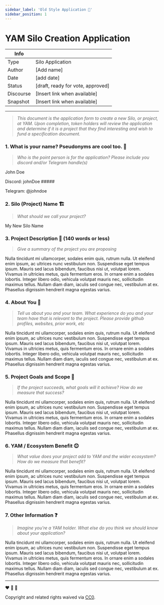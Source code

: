 ```yaml
---
sidebar_label: 'Old Style Application 📝'
sidebar_position: 1
---
```


# YAM Silo Creation Application

| Info                  |                                          |
| -----------------     | ---------------------------------        |
| Type                  | Silo Application                         |
| Author                | [Add name]                               |
| Date                  | [add date]                               |
| Status                | [draft, ready for vote, approved]        |
| Discourse             | [Insert link when available]             |
| Snapshot              | [Insert link when available]             |

---

> *This document is the application form to create a new Silo, or project, at YAM. Upon completion, token holders will review the application and determine if it is a project that they find interesting and wish to fund a specification document.*

[This is a comment! It will not display]: #
[This application is the first step for starting a Silo at YAM. It is where you tell YAM holders that you want to build something and give the basic details so that they can approve or disapprove funding the next step, which is a specifications document.]: #

### 1. What is your name? Pseudonyms are cool too. :disguised_face:

> *Who is the point person is for the application? Please include you discord and/or Telegram handle(s)*

[replace the text below with Your answer]: #

John Doe

Discord: johnDoe ##### 

Telegram: @johndoe

### 2. Silo (Project) Name :building_construction:

> *What should we call your project?*

[replace the text below with Your answer]: #

My New Silo Name

### 3. Project Description :thinking: (140 words or less)

> *Give a summary of the project you are proposing*

[replace the text below with Your answer]: #

Nulla tincidunt mi ullamcorper, sodales enim quis, rutrum nulla. Ut eleifend enim ipsum, ac ultrices nunc vestibulum non. Suspendisse eget tempus ipsum. Mauris sed lacus bibendum, faucibus nisi ut, volutpat lorem. Vivamus in ultricies metus, quis fermentum eros. In ornare enim a sodales lobortis. Integer libero odio, vehicula volutpat mauris nec, sollicitudin maximus tellus. Nullam diam diam, iaculis sed congue nec, vestibulum at ex. Phasellus dignissim hendrerit magna egestas varius.

### 4. About You :busts_in_silhouette:

> *Tell us about you and your team. What experience do you and your team have that is relevant to the project. Please provide github profiles, websites, prior work, etc*

[replace the text below with Your answer]: #

Nulla tincidunt mi ullamcorper, sodales enim quis, rutrum nulla. Ut eleifend enim ipsum, ac ultrices nunc vestibulum non. Suspendisse eget tempus ipsum. Mauris sed lacus bibendum, faucibus nisi ut, volutpat lorem. Vivamus in ultricies metus, quis fermentum eros. In ornare enim a sodales lobortis. Integer libero odio, vehicula volutpat mauris nec, sollicitudin maximus tellus. Nullam diam diam, iaculis sed congue nec, vestibulum at ex. Phasellus dignissim hendrerit magna egestas varius.

### 5. Project Goals and Scope :rocket:

> *If the project succeeds, what goals will it achieve? How do we measure that success?*

[replace the text below with Your answer]: #

Nulla tincidunt mi ullamcorper, sodales enim quis, rutrum nulla. Ut eleifend enim ipsum, ac ultrices nunc vestibulum non. Suspendisse eget tempus ipsum. Mauris sed lacus bibendum, faucibus nisi ut, volutpat lorem. Vivamus in ultricies metus, quis fermentum eros. In ornare enim a sodales lobortis. Integer libero odio, vehicula volutpat mauris nec, sollicitudin maximus tellus. Nullam diam diam, iaculis sed congue nec, vestibulum at ex. Phasellus dignissim hendrerit magna egestas varius.

### 6. YAM / Ecosystem Benefit :blush:

> *What value does your project add to YAM and the wider ecosystem? How do we measure that benefit?*

[replace the text below with Your answer]: #

Nulla tincidunt mi ullamcorper, sodales enim quis, rutrum nulla. Ut eleifend enim ipsum, ac ultrices nunc vestibulum non. Suspendisse eget tempus ipsum. Mauris sed lacus bibendum, faucibus nisi ut, volutpat lorem. Vivamus in ultricies metus, quis fermentum eros. In ornare enim a sodales lobortis. Integer libero odio, vehicula volutpat mauris nec, sollicitudin maximus tellus. Nullam diam diam, iaculis sed congue nec, vestibulum at ex. Phasellus dignissim hendrerit magna egestas varius.

### 7. Other Information :question:

> *Imagine you're a YAM holder. What else do you think we should know about your application?*

[replace the text below with Your answer]: #

Nulla tincidunt mi ullamcorper, sodales enim quis, rutrum nulla. Ut eleifend enim ipsum, ac ultrices nunc vestibulum non. Suspendisse eget tempus ipsum. Mauris sed lacus bibendum, faucibus nisi ut, volutpat lorem. Vivamus in ultricies metus, quis fermentum eros. In ornare enim a sodales lobortis. Integer libero odio, vehicula volutpat mauris nec, sollicitudin maximus tellus. Nullam diam diam, iaculis sed congue nec, vestibulum at ex. Phasellus dignissim hendrerit magna egestas varius.

---

[This is a comment. Do Not Delete below this text]: #

:heart: :rocket: :sweet_potato:

Copyright and related rights waived via [CC0](https://creativecommons.org/publicdomain/zero/1.0/).
